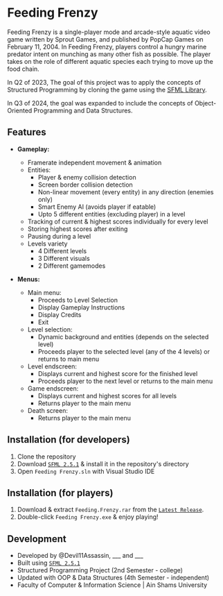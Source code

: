 # Feeding Frenzy

Feeding Frenzy is a single-player mode and arcade-style aquatic video game written by Sprout Games, and published by PopCap Games on February 11, 2004. In Feeding Frenzy, players control a hungry marine predator intent on munching as many other fish as possible. The player takes on the role of different aquatic species each trying to move up the food chain.

In Q2 of 2023, The goal of this project was to apply the concepts of Structured Programming by cloning the game using the [SFML Library](https://github.com/SFML/SFML).

In Q3 of 2024, the goal was expanded to include the concepts of Object-Oriented Programming and Data Structures.

## Features

- **Gameplay:**
  - Framerate independent movement & animation
  - Entities:
    - Player & enemy collision detection
    - Screen border collision detection
    - Non-linear movement (every entity) in any direction (enemies only)
    - Smart Enemy AI (avoids player if eatable)
    - Upto 5 different entities (excluding player) in a level
  - Tracking of current & highest scores individually for every level
  - Storing highest scores after exiting
  - Pausing during a level
  - Levels variety
    - 4 Different levels
    - 3 Different visuals 
    - 2 Different gamemodes
	
- **Menus:**
  - Main menu:
    - Proceeds to Level Selection
    - Display Gameplay Instructions
    - Display Credits
    - Exit
  - Level selection:
    - Dynamic background and entities (depends on the selected level)
    - Proceeds player to the selected level (any of the 4 levels) or returns to main menu
  - Level endscreen:
    - Displays current and highest score for the finished level
    - Proceeds player to the next level or returns to the main menu
  - Game endscreen:
    - Displays current and highest scores for all levels
    - Returns player to the main menu
  - Death screen:
    - Returns player to the main menu

## Installation (for developers)

1. Clone the repository
2. Download [`SFML 2.5.1`](https://github.com/SFML/SFML/releases/tag/2.5.1) & install it in the repository's directory
3. Open `Feeding Frenzy.sln` with Visual Studio IDE

## Installation (for players)

1. Download & extract `Feeding.Frenzy.rar` from the [`Latest Release`](https://github.com/Devil11Assassin/SFML-Feeding-Frenzy/releases/tag/v1.0.0).
2. Double-click `Feeding Frenzy.exe` & enjoy playing!

## Development

- Developed by @Devil11Assassin, ___ and ___
- Built using [`SFML 2.5.1`](https://github.com/SFML/SFML/releases/tag/2.5.1)
- Structured Programming Project (2nd Semester - college)
- Updated with OOP & Data Structures (4th Semester - independent)
- Faculty of Computer & Information Science | Ain Shams University
